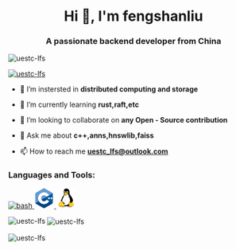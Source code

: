 <h1 align="center">Hi 👋, I'm fengshanliu</h1>
<h3 align="center">A passionate backend developer from China</h3>

<p align="left"> <img src="https://komarev.com/ghpvc/?username=uestc-lfs&label=Profile%20views&color=13953a&style=flat-square" alt="uestc-lfs" /> </p>

<p align="left"> <a href="https://github.com/ryo-ma/github-profile-trophy"><img src="https://github-profile-trophy.vercel.app/?username=uestc-lfs" alt="uestc-lfs" /></a> </p>

- 🔭 I’m instersted in **distributed computing and storage**

- 🌱 I’m currently learning **rust,raft,etc**

- 👯 I’m looking to collaborate on **any Open - Source contribution**

- 💬 Ask me about **c++,anns,hnswlib,faiss**

- 📫 How to reach me **uestc_lfs@outlook.com**


<h3 align="left">Languages and Tools:</h3>
<p align="left"> <a href="https://www.gnu.org/software/bash/" target="_blank"> <img src="https://www.vectorlogo.zone/logos/gnu_bash/gnu_bash-icon.svg" alt="bash" width="40" height="40"/> </a> <a href="https://www.w3schools.com/cpp/" target="_blank"> <img src="https://raw.githubusercontent.com/devicons/devicon/master/icons/cplusplus/cplusplus-original.svg" alt="cplusplus" width="40" height="40"/> </a> <a href="https://www.linux.org/" target="_blank"> <img src="https://raw.githubusercontent.com/devicons/devicon/master/icons/linux/linux-original.svg" alt="linux" width="40" height="40"/> </a> </p>

<p><img align="left" src="https://github-readme-stats.vercel.app/api/top-langs?username=uestc-lfs&show_icons=true&locale=en&layout=compact" alt="uestc-lfs" /></p>

<p>&nbsp;<img align="center" src="https://github-readme-stats.vercel.app/api?username=uestc-lfs&show_icons=true&locale=en" alt="uestc-lfs" /></p>

<p><img align="center" src="https://github-readme-streak-stats.herokuapp.com/?user=uestc-lfs&" alt="uestc-lfs" /></p>
